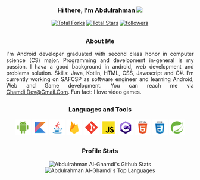 <h3 align="center">
  Hi there, I'm Abdulrahman
   <img src="https://media.giphy.com/media/hvRJCLFzcasrR4ia7z/giphy.gif" width="28">
</h3>

<p align="center">
  <a href="https://github.com/Abdulrahman-AlGhamdi?tab=repositories&sort=stargazers">
    <img alt="Total Forks" title="Total Forks on GitHub" src="https://custom-icon-badges.herokuapp.com/badge/dynamic/json?logo=fork&color=%23E1AD0E&labelColor=C79600&label=Forks&style=for-the-badge&query=%24.forks&url=https://api.github-star-counter.workers.dev/user/Abdulrahman-AlGhamdi"/></a> 
  
  <a href="https://github.com/Abdulrahman-AlGhamdi?tab=repositories&sort=stargazers">
    <img alt="Total Stars" title="Total Stars on GitHub" src="https://custom-icon-badges.herokuapp.com/badge/dynamic/json?logo=star&color=55960c&labelColor=488207&label=Stars&style=for-the-badge&query=%24.stars&url=https://api.github-star-counter.workers.dev/user/Abdulrahman-AlGhamdi"/></a>
  
  <a href="https://github.com/Abdulrahman-AlGhamdi?tab=followers">
    <img alt="followers" title="Follow me on Github" src="https://custom-icon-badges.herokuapp.com/github/followers/Abdulrahman-AlGhamdi?color=236ad3&labelColor=1155ba&style=for-the-badge&logo=person-add&label=Followers&logoColor=white"/></a>
</p>

##

<h3 align="center">About Me</h3>

<p align="justify">
I'm Android developer graduated with second class honor in computer science (CS) major. Programming and development in-general is my passion. I hava a good background in android, web development and problems solution. Skills: Java, Kotlin, HTML, CSS, Javascript and C#. I’m currently working on SAFCSP as software engineer and learning Android, Web and Game development. You can reach me via <a href="mailto: Ghamdi.Dev@Gmail.Com">Ghamdi.Dev@Gmail.Com</a>. Fun fact: I love video games.
</P>

##

<h3 align="center">Languages and Tools</h3>

<p align="center">
  <img height="42px" alt="Android" src="./assets/icons/android/android.svg">
  <img height="42px" alt="Kotlin" src="./assets/icons/kotlin/kotlin.svg">
  <img height="42px" alt="Java" src="./assets/icons/java/java.svg">
  <img height="42px" alt="Firebase" src="./assets/icons/firebase/firebase.svg"/>
  <img height="42px" alt="Git" src="./assets/icons/git/git.svg"/>
  <img height="42px" alt="Javascript" src="./assets/icons/javascript/javascript.svg"/>
  <img height="42px" alt="C#" src="./assets/icons/c-sharp/c-sharp.png"/>
  <img height="42px" alt="HTML" src="./assets/icons/html/html.svg"/>
  <img height="42px" alt="CSS" src="./assets/icons/css/css.svg"/>
  <img height="42px" alt="Spring" src="./assets/icons/spring/spring.svg"/>
</p>

##

<h3 align="center">Profile Stats</h3>

<p align="center">
  <img height="175px" alt="Abdulrahman Al-Ghamdi's Github Stats" src="https://denvercoder1-github-readme-stats.vercel.app/api/?username=Abdulrahman-AlGhamdi&show_icons=true&count_private=true&theme=react&hide_border=true&bg_color=1F222E&title_color=F85D7F&icon_color=F8D866"/>
  <img height="175px" alt="Abdulrahman Al-Ghamdi's Top Languages" src="https://github-readme-stats.vercel.app/api/top-langs/?username=Abdulrahman-AlGhamdi&langs_count=8&layout=compact&theme=react&hide_border=true&bg_color=1F222E&title_color=F85D7F&icon_color=F8D866&hide=Jupyter%20Notebook"/>
</p>
